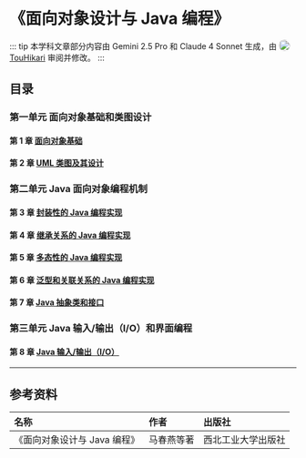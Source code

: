 # 《面向对象设计与 Java 编程》

::: tip
本学科文章部分内容由 Gemini 2.5 Pro 和 Claude 4 Sonnet 生成，由 [<img src="https://github.com/TouHikari.png" alt="TouHikari" style="display: inline-block; width: 20px; height: 20px; border-radius: 100%; vertical-align: text-bottom;"> TouHikari](https://github.com/TouHikari/) 审阅并修改。
:::

## 目录

### 第一单元 面向对象基础和类图设计

#### 第 1 章 [面向对象基础](1%20面向对象基础/index.html)

#### 第 2 章 [UML 类图及其设计](2%20UML%20类图及其设计/index.html)

### 第二单元 Java 面向对象编程机制

#### 第 3 章 [封装性的 Java 编程实现](3%20封装性的%20Java%20编程实现/index.html)

#### 第 4 章 [继承关系的 Java 编程实现](4%20继承关系的%20Java%20编程实现/index.html)

#### 第 5 章 [多态性的 Java 编程实现](5%20多态性的%20Java%20编程实现/index.html)

#### 第 6 章 [泛型和关联关系的 Java 编程实现](6%20泛型和关联关系的%20Java%20编程实现/index.html)

#### 第 7 章 [Java 抽象类和接口](7%20Java%20抽象类和接口/index.html)

### 第三单元 Java 输入/输出（I/O）和界面编程

#### 第 8 章 [Java 输入/输出（I/O）](8%20Java%20输入-输出（I-O）/index.html)

---

## 参考资料

| 名称                         | 作者       | 出版社             |
| :--------------------------- | :--------- | :----------------- |
| 《面向对象设计与 Java 编程》 | 马春燕等著 | 西北工业大学出版社 |
